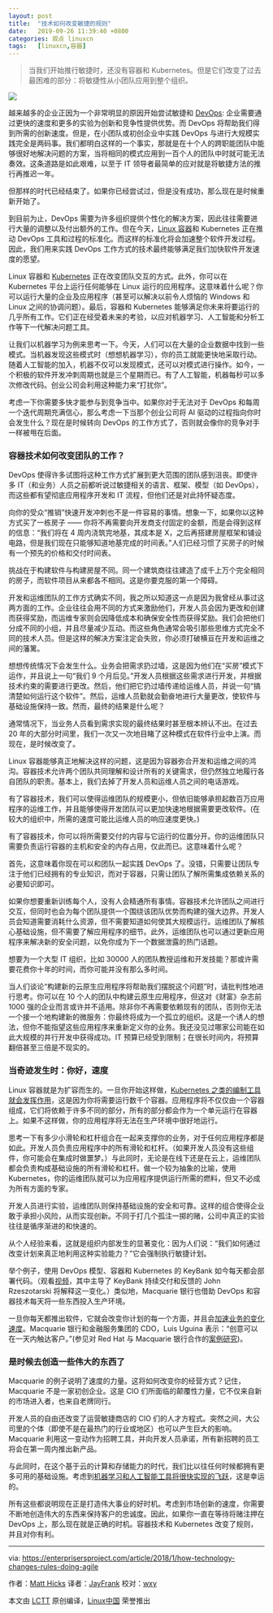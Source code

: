```yaml
---
layout: post
title:	"技术如何改变敏捷的规则"
date:	2019-09-26 11:39:40 +0800 
categories:	观点 linuxcn 
tags:	[linuxcn,容器]
---
```




> 
> 当我们开始推行敏捷时，还没有容器和 Kubernetes。但是它们改变了过去最困难的部分：将敏捷性从小团队应用到整个组织。
> 
> 
> 


![](/Asserts/Images//attachment/album/201909/26/113910ytmoosx5tt79gan5.jpg)


越来越多的企业正因为一个非常明显的原因开始尝试敏捷和 [DevOps](https://enterprisersproject.com/tags/devops): 企业需要通过更快的速度和更多的实验为创新和竞争性提供优势。而 DevOps 将帮助我们得到所需的创新速度。但是，在小团队或初创企业中实践 DevOps 与进行大规模实践完全是两码事。我们都明白这样的一个事实，那就是在十个人的跨职能团队中能够很好地解决问题的方案，当将相同的模式应用到一百个人的团队中时就可能无法奏效。这条道路是如此艰难，以至于 IT 领导者最简单的应对就是将敏捷方法的推行再推迟一年。


但那样的时代已经结束了。如果你已经尝试过，但是没有成功，那么现在是时候重新开始了。


到目前为止，DevOps 需要为许多组织提供个性化的解决方案，因此往往需要进行大量的调整以及付出额外的工作。但在今天，[Linux 容器](https://www.redhat.com/en/topics/containers?intcmp=701f2000000tjyaAAA)和 Kubernetes 正在推动 DevOps 工具和过程的标准化。而这样的标准化将会加速整个软件开发过程。因此，我们用来实践 DevOps 工作方式的技术最终能够满足我们加快软件开发速度的愿望。


Linux 容器和 [Kubernetes](https://www.redhat.com/en/topics/containers/what-is-kubernetes?intcmp=701f2000000tjyaAAA) 正在改变团队交互的方式。此外，你可以在 Kubernetes 平台上运行任何能够在 Linux 运行的应用程序。这意味着什么呢？你可以运行大量的企业及应用程序（甚至可以解决以前令人烦恼的 Windows 和 Linux 之间的协调问题）。最后，容器和 Kubernetes 能够满足你未来将要运行的几乎所有工作。它们正在经受着未来的考验，以应对机器学习、人工智能和分析工作等下一代解决问题工具。


让我们以机器学习为例来思考一下。今天，人们可以在大量的企业数据中找到一些模式。当机器发现这些模式时（想想机器学习），你的员工就能更快地采取行动。随着人工智能的加入，机器不仅可以发现模式，还可以对模式进行操作。如今，一个积极的软件开发冲刺周期也就是三个星期而已。有了人工智能，机器每秒可以多次修改代码。创业公司会利用这种能力来“打扰你”。


考虑一下你需要多快才能参与到竞争当中。如果你对于无法对于 DevOps 和每周一个迭代周期充满信心，那么考虑一下当那个创业公司将 AI 驱动的过程指向你时会发生什么？现在是时候转向 DevOps 的工作方式了，否则就会像你的竞争对手一样被甩在后面。


### 容器技术如何改变团队的工作？


DevOps 使得许多试图将这种工作方式扩展到更大范围的团队感到沮丧。即使许多 IT（和业务）人员之前都听说过敏捷相关的语言、框架、模型（如 DevOps），而这些都有望彻底应用程序开发和 IT 流程，但他们还是对此持怀疑态度。


向你的受众“推销”快速开发冲刺也不是一件容易的事情。想象一下，如果你以这种方式买了一栋房子 —— 你将不再需要向开发商支付固定的金额，而是会得到这样的信息：“我们将在 4 周内浇筑完地基，其成本是 X，之后再搭建房屋框架和铺设电路，但是我们现在只能够知道地基完成的时间表。”人们已经习惯了买房子的时候有一个预先的价格和交付时间表。


挑战在于构建软件与构建房屋不同。同一个建筑商往往建造了成千上万个完全相同的房子，而软件项目从来都各不相同。这是你要克服的第一个障碍。


开发和运维团队的工作方式确实不同，我之所以知道这一点是因为我曾经从事过这两方面的工作。企业往往会用不同的方式来激励他们，开发人员会因为更改和创建而获得奖励，而运维专家则会因降低成本和确保安全性而获得奖励。我们会把他们分成不同的小组，并且尽量减少互动。而这些角色通常会吸引那些思维方式完全不同的技术人员。但是这样的解决方案注定会失败，你必须打破横亘在开发和运维之间的藩篱。


想想传统情况下会发生什么。业务会把需求扔过墙，这是因为他们在“买房”模式下运作，并且说上一句“我们 9 个月后见。”开发人员根据这些需求进行开发，并根据技术约束的需要进行更改。然后，他们把它扔过墙传递给运维人员，并说一句“搞清楚如何运行这个软件”。然后，运维人员勤就会勤奋地进行大量更改，使软件与基础设施保持一致。然而，最终的结果是什么呢？


通常情况下，当业务人员看到需求实现的最终结果时甚至根本辨认不出。在过去 20 年的大部分时间里，我们一次又一次地目睹了这种模式在软件行业中上演。而现在，是时候改变了。


Linux 容器能够真正地解决这样的问题，这是因为容器弥合开发和运维之间的鸿沟。容器技术允许两个团队共同理解和设计所有的关键需求，但仍然独立地履行各自团队的职责。基本上，我们去掉了开发人员和运维人员之间的电话游戏。


有了容器技术，我们可以使得运维团队的规模更小，但依旧能够承担起数百万应用程序的运维工作，并且能够使得开发团队可以更加快速地根据需要更改软件。(在较大的组织中，所需的速度可能比运维人员的响应速度更快。)


有了容器技术，你可以将所需要交付的内容与它运行的位置分开。你的运维团队只需要负责运行容器的主机和安全的内存占用，仅此而已。这意味着什么呢？


首先，这意味着你现在可以和团队一起实践 DevOps 了。没错，只需要让团队专注于他们已经拥有的专业知识，而对于容器，只需让团队了解所需集成依赖关系的必要知识即可。


如果你想要重新训练每个人，没有人会精通所有事情。容器技术允许团队之间进行交互，但同时也会为每个团队提供一个围绕该团队优势而构建的强大边界。开发人员会知道需要消耗什么资源，但不需要知道如何使其大规模运行。运维团队了解核心基础设施，但不需要了解应用程序的细节。此外，运维团队也可以通过更新应用程序来解决新的安全问题，以免你成为下一个数据泄露的热门话题。


想要为一个大型 IT 组织，比如 30000 人的团队教授运维和开发技能？那或许需要花费你十年的时间，而你可能并没有那么多时间。


当人们谈论“构建新的云原生应用程序将帮助我们摆脱这个问题”时，请批判性地进行思考。你可以在 10 个人的团队中构建云原生应用程序，但这对《财富》杂志前 1000 强的企业而言或许并不适用。除非你不再需要依赖现有的团队，否则你无法一个接一个地构建新的微服务：你最终将成为一个孤立的组织。这是一个诱人的想法，但你不能指望这些应用程序来重新定义你的业务。我还没见过哪家公司能在如此大规模的并行开发中获得成功。IT 预算已经受到限制；在很长时间内，将预算翻倍甚至三倍是不现实的。


### 当奇迹发生时：你好，速度


Linux 容器就是为扩容而生的。一旦你开始这样做，[Kubernetes 之类的编制工具就会发挥作用](https://enterprisersproject.com/article/2017/11/how-enterprise-it-uses-kubernetes-tame-container-complexity)，这是因为你将需要运行数千个容器。应用程序将不仅仅由一个容器组成，它们将依赖于许多不同的部分，所有的部分都会作为一个单元运行在容器上。如果不这样做，你的应用程序将无法在生产环境中很好地运行。


思考一下有多少小滑轮和杠杆组合在一起来支撑你的业务，对于任何应用程序都是如此。开发人员负责应用程序中的所有滑轮和杠杆。（如果开发人员没有这些组件，你可能会在集成时做噩梦。）与此同时，无论是在线下还是在云上，运维团队都会负责构成基础设施的所有滑轮和杠杆。做一个较为抽象的比喻，使用Kubernetes，你的运维团队就可以为应用程序提供运行所需的燃料，但又不必成为所有方面的专家。


开发人员进行实验，运维团队则保持基础设施的安全和可靠。这样的组合使得企业敢于承担小风险，从而实现创新。不同于打几个孤注一掷的赌，公司中真正的实验往往是循序渐进的和快速的。


从个人经验来看，这就是组织内部发生的显著变化：因为人们说：“我们如何通过改变计划来真正地利用这种实验能力？”它会强制执行敏捷计划。


举个例子，使用 DevOps 模型、容器和 Kubernetes 的 KeyBank 如今每天都会部署代码。（观看[视频](https://www.redhat.com/en/about/videos/john-rzeszotarski-keybank-red-hat-summit-2017?intcmp=701f2000000tjyaAAA)，其中主导了 KeyBank 持续交付和反馈的 John Rzeszotarski 将解释这一变化。）类似地，Macquarie 银行也借助 DevOps 和容器技术每天将一些东西投入生产环境。


一旦你每天都推出软件，它就会改变你计划的每一个方面，并且会[加速业务的变化速度](https://enterprisersproject.com/article/2017/11/dear-cios-stop-beating-yourselves-being-behind-transformation)。Macquarie 银行和金融服务集团的 CDO，Luis Uguina 表示：“创意可以在一天内触达客户。”(参见对 Red Hat 与 Macquarie 银行合作的[案例研究](https://www.redhat.com/en/resources/macquarie-bank-case-study?intcmp=701f2000000tjyaAAA))。


### 是时候去创造一些伟大的东西了


Macquarie 的例子说明了速度的力量。这将如何改变你的经营方式？记住，Macquarie 不是一家初创企业。这是 CIO 们所面临的颠覆性力量，它不仅来自新的市场进入者，也来自老牌同行。


开发人员的自由还改变了运营敏捷商店的 CIO 们的人才方程式。突然之间，大公司里的个体（即使不是在最热门的行业或地区）也可以产生巨大的影响。Macquarie 利用这一变动作为招聘工具，并向开发人员承诺，所有新招聘的员工将会在第一周内推出新产品。


与此同时，在这个基于云的计算和存储能力的时代，我们比以往任何时候都拥有更多可用的基础设施。考虑到[机器学习和人工智能工具将很快实现的飞跃](https://enterprisersproject.com/article/2018/1/4-ai-trends-watch)，这是幸运的。


所有这些都说明现在正是打造伟大事业的好时机。考虑到市场创新的速度，你需要不断地创造伟大的东西来保持客户的忠诚度。因此，如果你一直在等待将赌注押在 DevOps 上，那么现在就是正确的时机。容器技术和 Kubernetes 改变了规则，并且对你有利。




---


via: <https://enterprisersproject.com/article/2018/1/how-technology-changes-rules-doing-agile>


作者：[Matt Hicks](https://enterprisersproject.com/user/matt-hicks) 译者：[JayFrank](https://github.com/JayFrank) 校对：[wxy](https://github.com/wxy)


本文由 [LCTT](https://github.com/LCTT/TranslateProject) 原创编译，[Linux中国](https://linux.cn/) 荣誉推出
